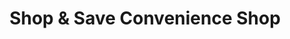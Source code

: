---
title: "Shop & Save Convenience Shop"
url: /lenoir/shop-and-save-convenience-shop/
shop: convenience
---